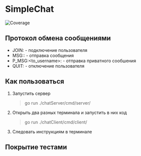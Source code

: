 # SimpleChat
![Coverage](https://img.shields.io/badge/Coverage-1-red)

## Протокол обмена сообщениями

- JOIN:<username> - подключение пользователя
- MSG:<username>:<message> - отправка сообщения
- P_MSG:<to_username>:<message> - отправка приватного сообшения
- QUIT:<username> - отключение пользователя


## Как пользоваться
1. Запустить сервер

    >go run ./chatServer/cmd/server/

2. Открыть два разных терминала и запустить в них код

    >go run ./chatClient/cmd/client/

3. Следовать инструкциям в терминале

## Покрытие тестами